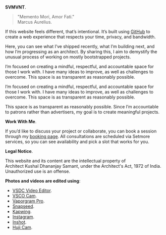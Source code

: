 **SVMVNT**.

> "Memento Mori, Amor Fati."  
> Marcus Aurelius.

If this website feels different, that’s intentional. It’s built using <a href="https://github.com/kushalsamant" rel="noopener noreferrer" target="_blank">GitHub</a> to create a web experience that respects your time, privacy, and bandwidth.

Here, you can see what I’ve shipped recently, what I’m building next, and how I’m progressing as an architect. By sharing this, I aim to demystify the unusual process of working on mostly bootstrapped projects.

I’m focused on creating a mindful, respectful, and accountable space for those I work with. I have many ideas to improve, as well as challenges to overcome. This space is as transparent as reasonably possible.

I’m focused on creating a mindful, respectful, and accountable space for those I work with. I have many ideas to improve, as well as challenges to overcome. This space is as transparent as reasonably possible.

This space is as transparent as reasonably possible. Since I’m accountable to patrons rather than advertisers, my goal is to create meaningful projects.

**Work With Me**.

If you’d like to discuss your project or collaborate, you can book a session through my <a href="https://ask.setmore.com/kvshvl" target="_blank" rel="noopener noreferrer">booking page</a>. All consultations are scheduled via Setmore services, so you can see availability and pick a slot that works for you.

**Legal Notice**.  

This website and its content are the intellectual property of Architect&nbsp;Kushal&nbsp;Dhananjay&nbsp;Samant, under the Architect's&nbsp;Act,&nbsp;1972&nbsp;of&nbsp;India. Unauthorized use is an offense.

**Photos and videos are edited using**:  
- <a href="https://videosoftdev.com" rel="noopener noreferrer" target="_blank">VSDC Video Editor</a>.  
- <a href="https://play.google.com/store/apps/details?id=com.vsco.cam" rel="noopener noreferrer" target="_blank">VSCO Cam</a>.  
- <a href="https://play.google.com/store/apps/details?id=maa.vaporwave_editor_glitch_vhs_trippy_pro" rel="noopener noreferrer" target="_blank">Vaporgram Pro</a>.  
- <a href="https://play.google.com/store/apps/details?id=com.niksoftware.snapseed" rel="noopener noreferrer" target="_blank">Snapseed</a>.  
- <a href="https://kapwing.com" rel="noopener noreferrer" target="_blank">Kapwing</a>.  
- <a href="https://play.google.com/store/apps/details?id=com.instagram.android" rel="noopener noreferrer" target="_blank">Instagram</a>.  
- <a href="https://play.google.com/store/apps/details?id=com.camerasideas.instashot" rel="noopener noreferrer" target="_blank">Inshot</a>.  
- <a href="https://play.google.com/store/apps/details?id=kr.co.manhole.hujicam" rel="noopener noreferrer" target="_blank">Huji Cam</a>.
